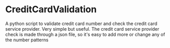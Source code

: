 # CreditCardValidation
A python script to validate credit card number and check the credit card service provider. Very simple but useful. The credit card service provider check is made through a json file, so it's easy to add more or change any of the number patterns

